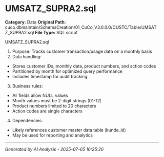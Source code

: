 # UMSATZ_SUPRA2.sql

**Category:** Data
**Original Path:** cuco.dbmaintain/SchemaCreation/01_CuCo_V3.0.0.0/CUSTC/Table/UMSATZ_SUPRA2.sql
**File Type:** SQL script

UMSATZ_SUPRA2.sql
1. Purpose: Tracks customer transaction/usage data on a monthly basis
2. Data handling:
- Stores customer IDs, monthly data, product numbers, and action codes
- Partitioned by month for optimized query performance
- Includes timestamp for audit tracking
3. Business rules:
- All fields allow NULL values
- Month values must be 2-digit strings (01-12)
- Product numbers limited to 20 characters
- Action codes are single characters
4. Dependencies:
- Likely references customer master data table (kunde_id)
- May be used for reporting and analytics

---
*Generated by AI Analysis - 2025-07-05 16:25:20*
